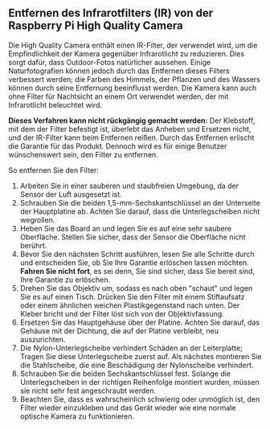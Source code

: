 ## Entfernen des Infrarotfilters (IR) von der Raspberry Pi High Quality Camera

Die High Quality Camera enthält einen IR-Filter, der verwendet wird, um die Empfindlichkeit der Kamera gegenüber Infrarotlicht zu reduzieren. Dies sorgt dafür, dass Outdoor-Fotos natürlicher aussehen. Einige Naturfotografien können jedoch durch das Entfernen dieses Filters verbessert werden; die Farben des Himmels, der Pflanzen und des Wassers können durch seine Entfernung beeinflusst werden. Die Kamera kann auch ohne Filter für Nachtsicht an einem Ort verwendet werden, der mit Infrarotlicht beleuchtet wird.

**Dieses Verfahren kann nicht rückgängig gemacht werden:** Der Klebstoff, mit dem der Filter befestigt ist, überlebt das Anheben und Ersetzen nicht, und der IR-Filter kann beim Entfernen reißen. Durch das Entfernen erlischt die Garantie für das Produkt. Dennoch wird es für einige Benutzer wünschenswert sein, den Filter zu entfernen.

So entfernen Sie den Filter:
1. Arbeiten Sie in einer sauberen und staubfreien Umgebung, da der Sensor der Luft ausgesetzt ist.
1. Schrauben Sie die beiden 1,5-mm-Sechskantschlüssel an der Unterseite der Hauptplatine ab. Achten Sie darauf, dass die Unterlegscheiben nicht wegrollen.
1. Heben Sie das Board an und legen Sie es auf eine sehr saubere Oberfläche. Stellen Sie sicher, dass der Sensor die Oberfläche nicht berührt.
1. Bevor Sie den nächsten Schritt ausführen, lesen Sie alle Schritte durch und entscheiden Sie, ob Sie Ihre Garantie erlöschen lassen möchten. **Fahren Sie nicht fort**, es sei denn, Sie sind sicher, dass Sie bereit sind, Ihre Garantie zu erlöschen.
1. Drehen Sie das Objektiv um, sodass es nach oben "schaut" und legen Sie es auf einen Tisch. Drücken Sie den Filter mit einem Stiftaufsatz oder einem ähnlichen weichen Plastikgegenstand nach unten. Der Kleber bricht und der Filter löst sich von der Objektivfassung.
1. Ersetzen Sie das Hauptgehäuse über der Platine. Achten Sie darauf, das Gehäuse mit der Dichtung, die auf der Platine verbleibt, neu auszurichten.
1. Die Nylon-Unterlegscheibe verhindert Schäden an der Leiterplatte; Tragen Sie diese Unterlegscheibe zuerst auf. Als nächstes montieren Sie die Stahlscheibe, die eine Beschädigung der Nylonscheibe verhindert.
1. Schrauben Sie die beiden Sechskantschlüssel fest. Solange die Unterlegscheiben in der richtigen Reihenfolge montiert wurden, müssen sie nicht sehr fest angeschraubt werden.
1. Beachten Sie, dass es wahrscheinlich schwierig oder unmöglich ist, den Filter wieder einzukleben und das Gerät wieder wie eine normale optische Kamera zu funktionieren.